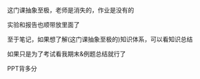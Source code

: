这门课抽象至极，老师是消失的，作业是没有的

实验和报告也顺带放里面了

至于笔记，如果想了解(这门课抽象至极的)知识体系，可以看知识总结

如果只是为了考试看我期末&例题总结就行了

PPT背多分
